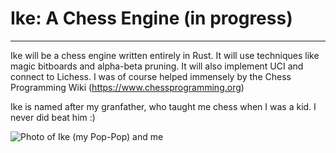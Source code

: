 # Ike: A Chess Engine (in progress)

---

Ike will be a chess engine written entirely in Rust. It will use techniques like magic bitboards and alpha-beta pruning. 
It will also implement UCI and connect to Lichess.
I was of course helped immensely by the Chess Programming Wiki (https://www.chessprogramming.org)

Ike is named after my granfather, who taught me chess when I was a kid. I never did beat him :)

![Photo of Ike (my Pop-Pop) and me](images/Ike_and_me.jpg)




